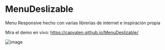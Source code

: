 # MenuDeslizable
Menu Responsive hecho con varias librerias de internet e inspiración propia

Mira el demo en vivo: https://capvalen.github.io/MenuDeslizable/

![image](MenuDeslizable/images/captura.png)
